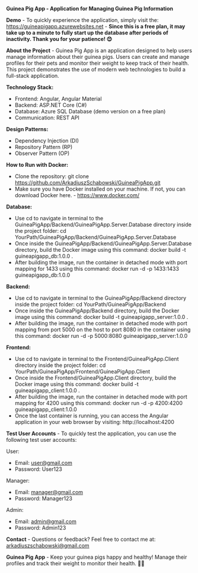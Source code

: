 **Guinea Pig App - Application for Managing Guinea Pig Information**

**Demo** - To quickly experience the application, simply visit the: https://guineapigapp.azurewebsites.net - **Since this is a free plan, it may take up to a minute to fully start up the database after periods of inactivity. Thank you for your patience! 😊**


**About the Project** - Guinea Pig App is an application designed to help users manage information about their guinea pigs. Users can create and manage profiles for their pets and monitor their weight to keep track of their health. This project demonstrates the use of modern web technologies to build a full-stack application.

**Technology Stack:**
- Frontend: Angular, Angular Material
- Backend: ASP.NET Core (C#)
- Database: Azure SQL Database (demo version on a free plan)
- Communication: REST API

**Design Patterns:**
- Dependency Injection (DI)
- Repository Pattern (RP)
- Observer Pattern (OP)

**How to Run with Docker:**
- Clone the repository: git clone https://github.com/ArkadiuszSchabowski/GuineaPigApp.git
- Make sure you have Docker installed on your machine. If not, you can download Docker here. - https://www.docker.com/

**Database:**
- Use cd to navigate in terminal to the GuineaPigApp/Backend/GuineaPigApp.Server.Database directory inside the project folder: cd YourPath/GuineaPigApp/Backend/GuineaPigApp.Server.Database
- Once inside the GuineaPigApp/Backend/GuineaPigApp.Server.Database directory, build the Docker image using this command: docker build -t guineapigapp_db:1.0.0 .
- After building the image, run the container in detached mode with port mapping for 1433 using this command: docker run -d -p 1433:1433 guineapigapp_db:1.0.0
  
**Backend:**
- Use cd to navigate in terminal to the GuineaPigApp/Backend directory inside the project folder: cd YourPath/GuineaPigApp/Backend
- Once inside the GuineaPigApp/Backend directory, build the Docker image using this command: docker build -t guineapigapp_server:1.0.0 .
- After building the image, run the container in detached mode with port mapping from port 5000 on the host to port 8080 in the container using this command: docker run -d -p 5000:8080 guineapigapp_server:1.0.0

**Frontend:**
- Use cd to navigate in terminal to the Frontend/GuineaPigApp.Client directory inside the project folder: cd YourPath/GuineaPigApp/Frontend/GuineaPigApp.Client
- Once inside the Frontend/GuineaPigApp.Client directory, build the Docker image using this command: docker build -t guineapigapp_client:1.0.0 .
- After building the image, run the container in detached mode with port mapping for 4200 using this command: docker run -d -p 4200:4200 guineapigapp_client:1.0.0
- Once the last container is running, you can access the Angular application in your web browser by visiting: http://localhost:4200

**Test User Accounts** - To quickly test the application, you can use the following test user accounts:

User:
- Email: user@gmail.com
- Password: User123

Manager:
- Email: manager@gmail.com
- Password: Manager123

Admin:
- Email: admin@gmail.com
- Password: Admin123

**Contact** - Questions or feedback? Feel free to contact me at: arkadiuszschabowski@gmail.com

**Guinea Pig App** - Keep your guinea pigs happy and healthy! Manage their profiles and track their weight to monitor their health. 🐹🎉
